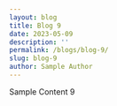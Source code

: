 ```yaml
---
layout: blog
title: Blog 9
date: 2023-05-09
description: ''
permalink: /blogs/blog-9/
slug: blog-9
author: Sample Author
---
```


Sample Content 9